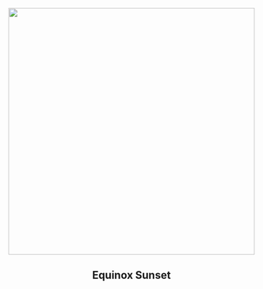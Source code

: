 
<p align="center"><img src="https://apod.nasa.gov/apod/image/2509/SunsetMonths_Vanzella_1080.jpg" width="500" height="500"></p>
<h2 align="center"> Equinox Sunset </h2>
